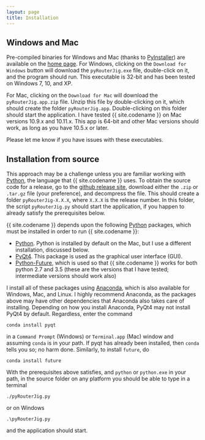 ```yaml
---
layout: page
title: Installation
---
```



Windows and Mac
---------------

Pre-compiled binaries for Windows and Mac (thanks to
[PyInstaller](http://www.pyinstaller.org/)) are available on the [home
page](http://lowrie.github.io/pyRouterJig/).  For Windows, clicking on the
`Download for Windows` button will download the `pyRouterJig.exe` file,
double-click on it, and the program should run.  This executable is 32-bit and
has been tested on Windows 7, 10, and XP.

For Mac, clicking on the `Download for Mac` will download the
`pyRouterJig.app.zip` file.  Unzip this file by double-clicking on it, which
should create the folder `pyRouterJig.app`.  Double-clicking on this folder
should start the application.  I have tested {{ site.codename }} on Mac
versions 10.9.x and 10.11.x.  This app is 64-bit and other Mac versions should
work, as long as you have 10.5.x or later.

Please let me know if you have issues with these executables.

Installation from source
------------------------

This approach may be a challenge unless you are familiar working with
[Python](http://www.python.org), the language that {{ site.codename }} uses.
To obtain the source code for a release, go to the [github release
site](https://github.com/lowrie/pyRouterJig/releases), download either the
`.zip` or `.tar.gz` file (your preference), and decompress the file.  This
should create a folder `pyRouterJig-X.X.X`, where `X.X.X` is the release
number.  In this folder, the script `pyRouterJig.py` should start the
application, if you happen to already satisfy the prerequisites below.

{{ site.codename }} depends upon the following [Python](http://www.python.org)
packages, which must be installed in order to run {{ site.codename }}:

* [Python](http://www.python.org).  Python is installed by default on
  the Mac, but I use a different installation, discussed below.
* [PyQt4](http://pyqt.sourceforge.net).  This package is used as the
  graphical user interface (GUI).
* [Python-Future](http://python-future.org/overview.html), which is used so 
  that {{ site.codename }} works for both python 2.7 and 3.5
  (these are the versions that I have tested; intermediate versions should work
  also)

I install all of these packages using [Anaconda](https://www.continuum.io/),
which is also available for Windows, Mac, and Linux.  I highly recommend
Anaconda, as the packages above may have other dependencies that Anaconda also
takes care of installing.  Depending on how you install Anaconda, PyQt4
may not install PyQt4 by default.  Regardless, enter the command

`conda install pyqt`

in a `Command Prompt` (Windows) or `Terminal.app` (Mac) window 
and assuming `conda` is in your path.  If pyqt has already been installed,
then `conda` tells you so; no harm done. Similarly, to install `future`, do

`conda install future`

With the prerequisites above satisfies, and `python` or `python.exe` in your
path, in the source folder on any platform you should be able to type in a
terminal

`./pyRouterJig.py`

or on Windows

`.\pyRouterJig.py`

and the application should start.

